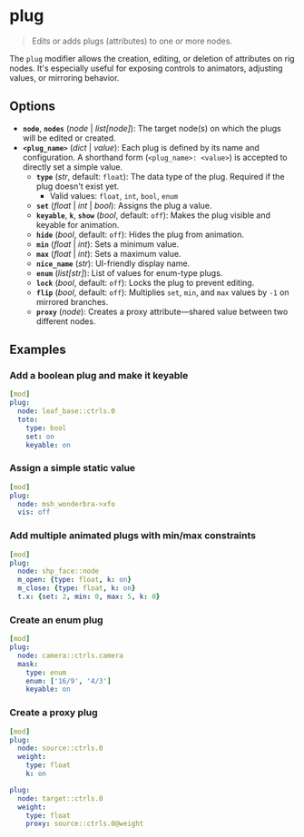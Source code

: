 # plug

> Edits or adds plugs (attributes) to one or more nodes.

The `plug` modifier allows the creation, editing, or deletion of attributes on rig nodes. It's especially useful for exposing controls to animators, adjusting values, or mirroring behavior.

## Options

- **`node`**, **`nodes`** (*node* | *list[node]*): The target node(s) on which the plugs will be edited or created.
- **`<plug_name>`** (*dict* | *value*): Each plug is defined by its name and configuration. A shorthand form (`<plug_name>: <value>`) is accepted to directly set a simple value.
  - **`type`** (*str*, default: `float`): The data type of the plug. Required if the plug doesn't exist yet.
    - Valid values: `float`, `int`, `bool`, `enum`
  - **`set`** (*float* | *int* | *bool*): Assigns the plug a value.
  - **`keyable`**, **`k`**, **`show`** (*bool*, default: `off`): Makes the plug visible and keyable for animation.
  - **`hide`** (*bool*, default: `off`): Hides the plug from animation.
  - **`min`** (*float* | *int*): Sets a minimum value.
  - **`max`** (*float* | *int*): Sets a maximum value.
  - **`nice_name`** (*str*): UI-friendly display name.
  - **`enum`** (*list[str]*): List of values for enum-type plugs.
  - **`lock`** (*bool*, default: `off`): Locks the plug to prevent editing.
  - **`flip`** (*bool*, default: `off`): Multiplies `set`, `min`, and `max` values by `-1` on mirrored branches.
  - **`proxy`** (*node*): Creates a proxy attribute—shared value between two different nodes.

## Examples

### Add a boolean plug and make it keyable

```yml
[mod]
plug:
  node: leaf_base::ctrls.0
  toto:
    type: bool
    set: on
    keyable: on
```

### Assign a simple static value

```yml
[mod]
plug:
  node: msh_wonderbra->xfo
  vis: off
```

### Add multiple animated plugs with min/max constraints

```yml
[mod]
plug:
  node: shp_face::node
  m_open: {type: float, k: on}
  m_close: {type: float, k: on}
  t.x: {set: 2, min: 0, max: 5, k: 0}
```

### Create an enum plug

```yml
[mod]
plug:
  node: camera::ctrls.camera
  mask:
    type: enum
    enum: ['16/9', '4/3']
    keyable: on
```

### Create a proxy plug

```yml
[mod]
plug:
  node: source::ctrls.0
  weight:
    type: float
    k: on

plug:
  node: target::ctrls.0
  weight:
    type: float
    proxy: source::ctrls.0@weight
```

